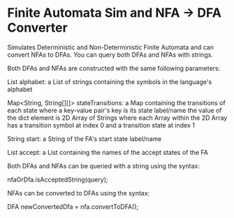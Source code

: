 # Finite Automata Sim and NFA -> DFA Converter
Simulates Deterministic and Non-Deterministic Finite Automata and can convert NFAs to DFAs. You can query both DFAs and NFAs with strings.

Both DFAs and NFAs are constructed with the same following parameters:

List<String> alphabet:                      a List of strings containing the symbols in the language's alphabet
  
Map<String, String[][]> stateTransitions:   a Map containing the transitions of each state where a key-value pair's key is its state label/name the value of the dict element is 2D Array of Strings where each Array within the 2D Array has a transition symbol at index 0 and a transition state at index 1

String start:                               a String of the FA's start state label/name

List<String> accept:                        a List containing the names of the accept states of the FA
  
  
  
Both DFAs and NFAs can be queried with a string using the syntax:

nfaOrDfa.isAcceptedString(query);


NFAs can be converted to DFAs using the syntax:

DFA newConvertedDfa = nfa.convertToDFA();
